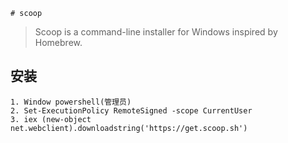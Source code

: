 	# scoop
> Scoop is a command-line installer for Windows inspired by Homebrew.
## 安装
```
1. Window powershell(管理员)
2. Set-ExecutionPolicy RemoteSigned -scope CurrentUser
3. iex (new-object net.webclient).downloadstring('https://get.scoop.sh')
```